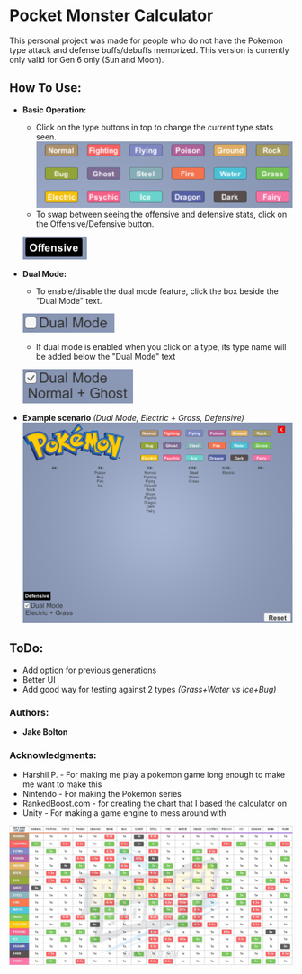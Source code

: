 # Pocket Monster Calculator
This personal project was made for people who do not have the Pokemon type attack and defense
buffs/debuffs memorized. This version is currently only valid for Gen 6 only (Sun and Moon).

	
## How To Use:
- **Basic Operation:**
	- Click on the type buttons in top to change the current type stats seen. 
	![Type Buttons](https://github.com/ate134/PocketMonsterCalculator/blob/master/Assets/Materials/Pictures%20for%20GitHub/Types.PNG "Type Buttons")
	- To swap between seeing the offensive and defensive stats, click on the
	Offensive/Defensive button. 
	
	![Offensive/Defensive Button](https://github.com/ate134/PocketMonsterCalculator/blob/master/Assets/Materials/Pictures%20for%20GitHub/OffensiveButton.PNG "Offensive/Defensive Button")
	
- **Dual Mode:**
	- To enable/disable the dual mode feature, click the box beside the "Dual Mode" text. 
	
	![Dual Mode Text](https://github.com/ate134/PocketMonsterCalculator/blob/master/Assets/Materials/Pictures%20for%20GitHub/DualModeToggle.PNG "Dual Mode Text")
	- If dual mode is enabled when you click on a type, its type name will be added below the 
	"Dual Mode" text 
	
	![Dual Mode with Types](https://github.com/ate134/PocketMonsterCalculator/blob/master/Assets/Materials/Pictures%20for%20GitHub/DualModeTypeNames.PNG "Dual mode with types")

- **Example scenario** *(Dual Mode, Electric + Grass, Defensive)*
	![Example screen](https://github.com/ate134/PocketMonsterCalculator/blob/master/Assets/Materials/Pictures%20for%20GitHub/Example.PNG "Example")

## ToDo:
- Add option for previous generations
- Better UI
- Add good way for testing against 2 types *(Grass+Water vs Ice+Bug)*
	
### Authors:
- **Jake Bolton**

### Acknowledgments:
- Harshil P. - For making me play a pokemon game long enough to make me want to make this
- Nintendo - For making the Pokemon series
- RankedBoost.com - for creating the chart that I based the calculator on
- Unity - For making a game engine to mess around with

![RankedBoost Type Chart](https://github.com/ate134/PocketMonsterCalculator/blob/master/Assets/Materials/sun-and-moon-type-chart-2.jpg "Pokemon Type Chart")